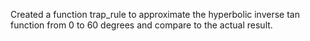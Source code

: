 Created a function trap_rule to approximate the hyperbolic inverse tan function from 0 to 60 degrees and compare to the actual result.
